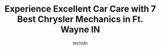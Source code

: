 ---
layout: ampstory
image: https://images.unsplash.com/photo-1604755940508-42d673803330?ixlib=rb-4.0.3&ixid=MnwxMjA3fDB8MHxwaG90by1wYWdlfHx8fGVufDB8fHx8&auto=format&fit=crop&w=640&h=853&q=80
author: techidn
featured: false
description: Discover the 7 best Chrysler Mechanic in Ft. Wayne IN, USA and ensure your vehicle receives the highest quality of care. These trusted professionals are known for their skill, knowledge, and
title: Experience Excellent Car Care with 7 Best Chrysler Mechanics in Ft. Wayne IN
cover:
   title: Experience Excellent Car Care with 7 Best Chrysler Mechanics in Ft. Wayne IN
   subtitle: Rickpate
   background: https://images.unsplash.com/photo-1604755940508-42d673803330?ixlib=rb-4.0.3&ixid=MnwxMjA3fDB8MHxwaG90by1wYWdlfHx8fGVufDB8fHx8&auto=format&fit=crop&w=640&h=853&q=80

pages: 
 - layout: thirds
   top: <h1>#1 Rb Automotive Repair</h1>
   bottom: "<p>Ryan and Zach have taken care of a few of my vehicles now. Very professional and everything is handled in a timely manner. I havent had any issues with their service. </p>"
   background: https://www.knot35.com/toplist/wp-content/uploads/2023/06/best-chrysler-mechanic-1-in-ft-wayne-in-1685835275.jpeg
   backgroundblur: true
 - layout: thirds
   top: <h1>#2 Eds Car Care Center</h1>
   bottom: "<p>7811 N Clinton St, Fort Wayne, IN 46825, United States</p>"
   background: https://www.knot35.com/toplist/wp-content/uploads/2023/06/best-chrysler-mechanic-2-in-ft-wayne-in-1685835275.jpeg
   cta:
      link: https://www.knot35.com/toplist/experience-excellent-car-care-with-7-best-chrysler-mechanics-in-ft-wayne-in/
      text: Experience Excellent Car Care with 7 Best Chrysler Mechanics in Ft. Wayne IN
 - layout: thirds
   top: <h1>#3 R&L Automotive</h1>
   bottom: "<p>2405 W Jefferson Blvd suite b, Fort Wayne, IN 46802, United States</p>"
   background: https://www.knot35.com/toplist/wp-content/uploads/2023/06/best-chrysler-mechanic-3-in-ft-wayne-in-1685835275.jpeg
   cta:
      link: https://www.knot35.com/toplist/experience-excellent-car-care-with-7-best-chrysler-mechanics-in-ft-wayne-in/
      text: Experience Excellent Car Care with 7 Best Chrysler Mechanics in Ft. Wayne IN
 - layout: thirds
   top: <h1>#4 Jose Auto Repair</h1>
   bottom: "<p>4225 S Hanna St, Fort Wayne, IN 46806, United States</p>"
   background: https://images.unsplash.com/photo-1553949345-eb786bb3f7ba?ixlib=rb-4.0.3&ixid=MnwxMjA3fDB8MHxwaG90by1wYWdlfHx8fGVufDB8fHx8&auto=format&fit=crop&w=640&h=853&q=80
   cta:
      link: https://www.knot35.com/toplist/experience-excellent-car-care-with-7-best-chrysler-mechanics-in-ft-wayne-in/
      text: Experience Excellent Car Care with 7 Best Chrysler Mechanics in Ft. Wayne IN
 - layout: thirds
   top: <h1>#5 Kruse Automotive Service</h1>
   bottom: "<p>9310 Lima Rd, Fort Wayne, IN 46818, United States</p>"
   background: https://images.unsplash.com/photo-1484589065579-248aad0d8b13?ixlib=rb-4.0.3&ixid=MnwxMjA3fDB8MHxwaG90by1wYWdlfHx8fGVufDB8fHx8&auto=format&fit=crop&w=640&h=853&q=80
   cta:
      link: https://www.knot35.com/toplist/experience-excellent-car-care-with-7-best-chrysler-mechanics-in-ft-wayne-in/
      text: Experience Excellent Car Care with 7 Best Chrysler Mechanics in Ft. Wayne IN
 - layout: thirds
   top: <h1>#6 Love Auto Repair</h1>
   bottom: "<p>1331 E Berry St, Fort Wayne, IN 46803, United States</p>"
   background: https://images.unsplash.com/photo-1546497974-b213c9efb599?ixlib=rb-4.0.3&ixid=MnwxMjA3fDB8MHxwaG90by1wYWdlfHx8fGVufDB8fHx8&auto=format&fit=crop&w=640&h=853&q=80
   cta:
      link: https://www.knot35.com/toplist/experience-excellent-car-care-with-7-best-chrysler-mechanics-in-ft-wayne-in/
      text: Experience Excellent Car Care with 7 Best Chrysler Mechanics in Ft. Wayne IN
 - layout: thirds
   top: <h1>#7 Werners Garage, Inc. - European Car Service Center</h1>
   bottom: "<p>7804 Fritz Rd, Fort Wayne, IN 46818, United States</p>"
   background: https://images.unsplash.com/photo-1531169509526-f8f1fdaa4a67?ixlib=rb-4.0.3&ixid=MnwxMjA3fDB8MHxwaG90by1wYWdlfHx8fGVufDB8fHx8&auto=format&fit=crop&w=640&h=853&q=80
   cta:
      link: https://www.knot35.com/toplist/experience-excellent-car-care-with-7-best-chrysler-mechanics-in-ft-wayne-in/
      text: Experience Excellent Car Care with 7 Best Chrysler Mechanics in Ft. Wayne IN
 - layout: thirds
   middle: Continue reading...
   background: https://images.unsplash.com/photo-1602536052359-ef94c21c5948?ixlib=rb-4.0.3&ixid=MnwxMjA3fDB8MHxwaG90by1wYWdlfHx8fGVufDB8fHx8&auto=format&fit=crop&w=640&h=853&q=80
   cta:
      link: https://www.knot35.com/toplist/experience-excellent-car-care-with-7-best-chrysler-mechanics-in-ft-wayne-in/
      text: Experience Excellent Car Care with 7 Best Chrysler Mechanics in Ft. Wayne IN
      
---